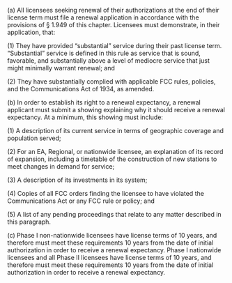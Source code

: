 (a) All licensees seeking renewal of their authorizations at the end of their license term must file a renewal application in accordance with the provisions of § 1.949 of this chapter. Licensees must demonstrate, in their application, that:

(1) They have provided “substantial” service during their past license term. “Substantial” service is defined in this rule as service that is sound, favorable, and substantially above a level of mediocre service that just might minimally warrant renewal; and

(2) They have substantially complied with applicable FCC rules, policies, and the Communications Act of 1934, as amended.

(b) In order to establish its right to a renewal expectancy, a renewal applicant must submit a showing explaining why it should receive a renewal expectancy. At a minimum, this showing must include:

(1) A description of its current service in terms of geographic coverage and population served;

(2) For an EA, Regional, or nationwide licensee, an explanation of its record of expansion, including a timetable of the construction of new stations to meet changes in demand for service;

(3) A description of its investments in its system;

(4) Copies of all FCC orders finding the licensee to have violated the Communications Act or any FCC rule or policy; and

(5) A list of any pending proceedings that relate to any matter described in this paragraph.
                                    

(c) Phase I non-nationwide licensees have license terms of 10 years, and therefore must meet these requirements 10 years from the date of initial authorization in order to receive a renewal expectancy. Phase I nationwide licensees and all Phase II licensees have license terms of 10 years, and therefore must meet these requirements 10 years from the date of initial authorization in order to receive a renewal expectancy.

